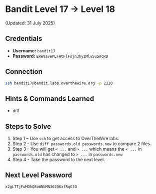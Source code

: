 # Bandit Level 17 → Level 18
(Updated: 31 July 2025)

## Credentials
- **Username:** `bandit17`
- **Password:** `EReVavePLFHtFlFsjn3hyzMlvSuSAcRD`

## Connection
```bash
ssh bandit17@bandit.labs.overthewire.org -p 2220
```

## Hints & Commands Learned
- diff

## Steps to Solve
1. Step 1 – Use `ssh` to get access to OverTheWire labs.
2. Step 2 - Use `diff passwords.old passwords.new` to compare 2 files.
3. Step 3 - You will get `< ...` and `> ...` which means the `< ...` in `passwords.old` has changed to `> ...` in `passwords.new`
4. Step 4 - Take the password to the next level.

## Next Level Password
`x2gLTTjFwMOhQ8oWNbMN362QKxfRqGlO`